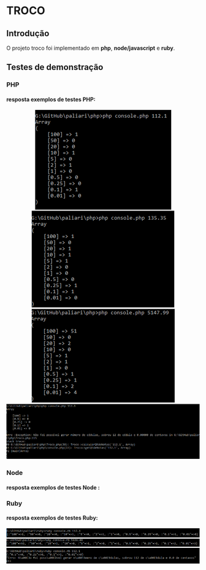 # TROCO

## Introdução

O projeto troco foi implementado em **php**, **node/javascript** e **ruby**.

## Testes de demonstração


### PHP


####  resposta exemplos de testes PHP:

<p align="center">
  <img src="/resultados/php/1.png" />
  <img src="/resultados/php/2.png" />
  <img src="/resultados/php/3.png" />
  <img src="/resultados/php/4.png" />
</p>
    

### Node

#### resposta exemplos de testes Node :


    

### Ruby

#### resposta exemplos de testes Ruby:

   <p align="center">
  <img src="/resultados/ruby/1.png" />
  <img src="/resultados/ruby/2.png" />
  <img src="/resultados/ruby/3.png" />
</p>